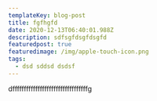 ```yaml
---
templateKey: blog-post
title: fgfhgfd
date: 2020-12-13T06:40:01.988Z
description: sdfsgfdsgfdsgfd
featuredpost: true
featuredimage: /img/apple-touch-icon.png
tags:
  - dsd sddsd dsdsf
---
```

dfffffffffffffffffffffffffffffffffg
